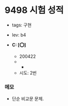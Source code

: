 # 9498 시험 성적
 - tags: 구현
 - lev: b4

- **C: [:o:]**
  - 200422
  - -
  - 시도: 2번

### 메모
 - 단순 비교문 문제.

